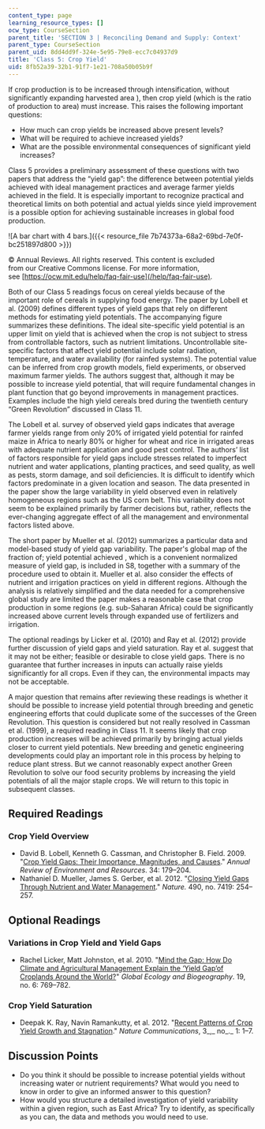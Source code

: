 ```yaml
---
content_type: page
learning_resource_types: []
ocw_type: CourseSection
parent_title: 'SECTION 3 | Reconciling Demand and Supply: Context'
parent_type: CourseSection
parent_uid: 8dd4dd9f-324e-5e95-79e8-ecc7c04937d9
title: 'Class 5: Crop Yield'
uid: 8fb52a39-32b1-91f7-1e21-708a50b05b9f
---
```


If crop production is to be increased through intensification, without significantly expanding harvested area ), then crop yield (which is the ratio of production to area) must increase. This raises the following important questions:

*   How much can crop yields be increased above present levels?
*   What will be required to achieve increased yields?
*   What are the possible environmental consequences of significant yield increases?

Class 5 provides a preliminary assessment of these questions with two papers that address the “yield gap”: the difference between potential yields achieved with ideal management practices and average farmer yields achieved in the field. It is especially important to recognize practical and theoretical limits on both potential and actual yields since yield improvement is a possible option for achieving sustainable increases in global food production.

![A bar chart with 4 bars.]({{< resource_file 7b74373a-68a2-69bd-7e0f-bc251897d800 >}})

© Annual Reviews. All rights reserved. This content is excluded  
from our Creative Commons license. For more information,  
see [https://ocw.mit.edu/help/faq-fair-use](/help/faq-fair-use).

Both of our Class 5 readings focus on cereal yields because of the important role of cereals in supplying food energy. The paper by Lobell et al. (2009) defines different types of yield gaps that rely on different methods for estimating yield potentials. The accompanying figure summarizes these definitions. The ideal site-specific yield potential is an upper limit on yield that is achieved when the crop is not subject to stress from controllable factors, such as nutrient limitations. Uncontrollable site-specific factors that affect yield potential include solar radiation, temperature, and water availability (for rainfed systems). The potential value can be inferred from crop growth models, field experiments, or observed maximum farmer yields. The authors suggest that, although it may be possible to increase yield potential, that will require fundamental changes in plant function that go beyond improvements in management practices. Examples include the high yield cereals bred during the twentieth century “Green Revolution” discussed in Class 11.

The Lobell et al. survey of observed yield gaps indicates that average farmer yields range from only 20% of irrigated yield potential for rainfed maize in Africa to nearly 80% or higher for wheat and rice in irrigated areas with adequate nutrient application and good pest control. The authors’ list of factors responsible for yield gaps include stresses related to imperfect nutrient and water applications, planting practices, and seed quality, as well as pests, storm damage, and soil deficiencies. It is difficult to identify which factors predominate in a given location and season. The data presented in the paper show the large variability in yield observed even in relatively homogeneous regions such as the US corn belt. This variability does not seem to be explained primarily by farmer decisions but, rather, reflects the ever-changing aggregate effect of all the management and environmental factors listed above.

The short paper by Mueller et al. (2012) summarizes a particular data and model-based study of yield gap variability. The paper's global map of the fraction of; yield potential achieved , which is a convenient normalized measure of yield gap, is included in S8, together with a summary of the procedure used to obtain it. Mueller et al. also consider the effects of nutrient and irrigation practices on yield in different regions. Although the analysis is relatively simplified and the data needed for a comprehensive global study are limited the paper makes a reasonable case that crop production in some regions (e.g. sub-Saharan Africa) could be significantly increased above current levels through expanded use of fertilizers and irrigation.

The optional readings by Licker et al. (2010) and Ray et al. (2012) provide further discussion of yield gaps and yield saturation. Ray et al. suggest that it may not be either; feasible or desirable to close yield gaps. There is no guarantee that further increases in inputs can actually raise yields significantly for all crops. Even if they can, the environmental impacts may not be acceptable.

A major question that remains after reviewing these readings is whether it should be possible to increase yield potential through breeding and genetic engineering efforts that could duplicate some of the successes of the Green Revolution. This question is considered but not really resolved in Cassman et al. (1999), a required reading in Class 11. It seems likely that crop production increases will be achieved primarily by bringing actual yields closer to current yield potentials. New breeding and genetic engineering developments could play an important role in this process by helping to reduce plant stress. But we cannot reasonably expect another Green Revolution to solve our food security problems by increasing the yield potentials of all the major staple crops. We will return to this topic in subsequent classes.

Required Readings
-----------------

### Crop Yield Overview

*   David B. Lobell, Kenneth G. Cassman, and Christopher B. Field. 2009. "[Crop Yield Gaps: Their Importance, Magnitudes, and Causes](https://www.annualreviews.org/doi/abs/10.1146/annurev.environ.041008.093740)." _Annual Review of Environment and Resources_. 34: 179–204.
*   Nathaniel D. Mueller, James S. Gerber, et al. 2012. "[Closing Yield Gaps Through Nutrient and Water Management](https://pubmed.ncbi.nlm.nih.gov/22932270/)." _Nature._ 490, no. 7419: 254–257.

Optional Readings
-----------------

### Variations in Crop Yield and Yield Gaps

*   Rachel Licker, Matt Johnston, et al. 2010. "[Mind the Gap: How Do Climate and Agricultural Management Explain the ‘Yield Gap’of Croplands Around the World?](https://onlinelibrary.wiley.com/doi/abs/10.1111/j.1466-8238.2010.00563.x)" _Global Ecology and Biogeography_. 19, no. 6: 769–782.

### Crop Yield Saturation

*   Deepak K. Ray, Navin Ramankutty, et al. 2012. "[Recent Patterns of Crop Yield Growth and Stagnation](https://www.nature.com/articles/ncomms2296)." _Nature Communications_, 3_,_ no_._ 1: 1–7.

Discussion Points
-----------------

*   Do you think it should be possible to increase potential yields without increasing water or nutrient requirements? What would you need to know in order to give an informed answer to this question?
*   How would you structure a detailed investigation of yield variability within a given region, such as East Africa? Try to identify, as specifically as you can, the data and methods you would need to use.